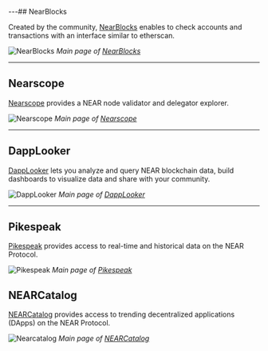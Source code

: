 ---## NearBlocks

Created by the community, [NearBlocks](https://nearblocks.io/) enables to check accounts and transactions with an interface similar to etherscan.

![NearBlocks](/docs/assets/explorers/nearblocks.png)
*Main page of [NearBlocks](https://nearblocks.io/)*

<hr className="subsection"/>

## Nearscope

[Nearscope](https://nearscope.net/) provides a NEAR node validator and delegator explorer.

![Nearscope](/docs/assets/explorers/nearscope.png)
*Main page of [Nearscope](https://nearscope.net/)*

<hr className="subsection"/>

## DappLooker

[DappLooker](https://dapplooker.com/) lets you analyze and query NEAR blockchain data, build dashboards to visualize data and share with your community.

![DappLooker](/docs/assets/explorers/dapplooker.png)
*Main page of [DappLooker](https://dapplooker.com/)*

<hr className="subsection"/>

## Pikespeak

[Pikespeak](https://pikespeak.ai/) provides access to real-time and historical data on the NEAR Protocol.

![Pikespeak](/docs/assets/explorers/pikespeak.png)
*Main page of [Pikespeak](https://pikespeak.ai/)*

## NEARCatalog

[NEARCatalog](https://dev.near.org/applications) provides access to trending decentralized applications (DApps) on the NEAR Protocol.


![Nearcatalog](/docs/assets/explorers/nearcatalog.png)
*Main page of [NEARCatalog](https://dev.near.org/applications)*
